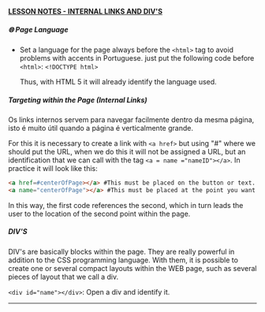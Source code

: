 <u>**LESSON NOTES - INTERNAL LINKS AND DIV'S**</u>

##### :globe_with_meridians: Page Language

- Set a language for the page always before the `<html>` tag to avoid problems with accents in Portuguese. just put the following
  code before `<html>`: `<!DOCTYPE html>`
  
  Thus, with HTML 5 it will already identify the language used.

##### Targeting within the Page (Internal Links)

Os links internos servem para navegar facilmente dentro da mesma página, isto é muito útil quando a página é verticalmente grande.

For this it is necessary to create a link with `<a href>` but using "#" where we should put the URL, when we do this it will not be assigned a URL, but an identification that we can call with the tag `<a = name ="nameID"></a>`. In practice it will look like this:

```html
<a href=#centerOfPage></a> #This must be placed on the button or text.
<a name="centerOfPage"></a> #This must be placed at the point you want to take the user.
```

In this way, the first code references the second, which in turn leads the user to the location of the second point within the page.

##### DIV'S

DIV's are basically blocks within the page. They are really powerful in addition to the CSS programming language. With them, it is possible to create one or several compact layouts within the WEB page, such as several pieces of layout that we call a div.

`<div id="name"></div>`: Open a div and identify it.

----------------------------------------------------------------------
